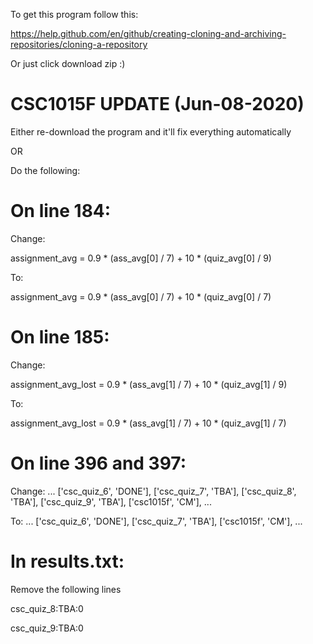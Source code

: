 To get this program follow this:

https://help.github.com/en/github/creating-cloning-and-archiving-repositories/cloning-a-repository

Or just click download zip :)

# CSC1015F UPDATE (Jun-08-2020)

Either re-download the program and it'll fix everything automatically

OR

Do the following:

# On line 184:

Change:

assignment_avg = 0.9 * (ass_avg[0] / 7) + 10 * (quiz_avg[0] / 9)

To:

assignment_avg = 0.9 * (ass_avg[0] / 7) + 10 * (quiz_avg[0] / 7)

# On line 185:

Change:

assignment_avg_lost = 0.9 * (ass_avg[1] / 7) + 10 * (quiz_avg[1] / 9)

To:

assignment_avg_lost = 0.9 * (ass_avg[1] / 7) + 10 * (quiz_avg[1] / 7)

# On line 396 and 397:

Change:
... ['csc_quiz_6', 'DONE'], ['csc_quiz_7', 'TBA'], ['csc_quiz_8', 'TBA'],
                             ['csc_quiz_9', 'TBA'], ['csc1015f', 'CM'], ...

To:
... ['csc_quiz_6', 'DONE'], ['csc_quiz_7', 'TBA'], ['csc1015f', 'CM'], ...

# In results.txt:

Remove the following lines

csc_quiz_8:TBA:0

csc_quiz_9:TBA:0
